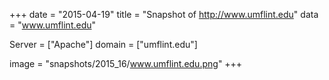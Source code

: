 
+++
date = "2015-04-19"
title = "Snapshot of http://www.umflint.edu"
data = "www.umflint.edu"

Server = ["Apache"]
domain = ["umflint.edu"]

  image = "snapshots/2015_16/www.umflint.edu.png"
+++
#
